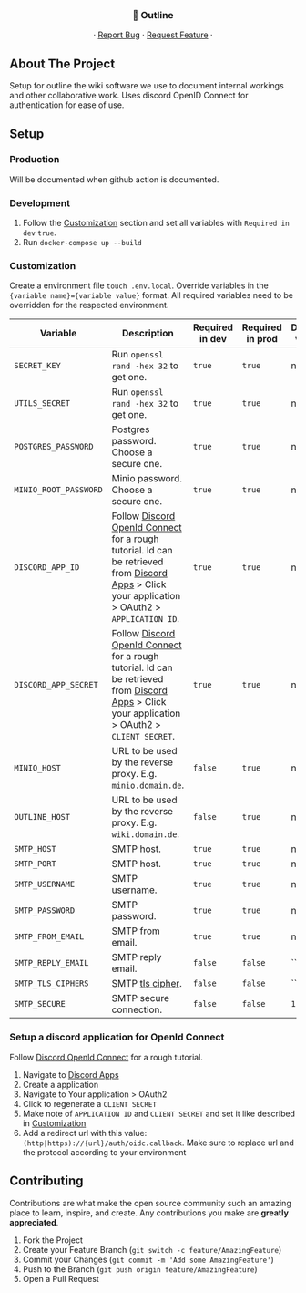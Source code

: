 <!-- PROJECT HEADER -->
<br />
<p align="center">
  <h3 align="center">📙 Outline</h3>

  <p align="center">
    ·
    <a href="https://github.com/Good-Games-Munich/outline/issues">Report Bug</a>
    ·
    <a href="https://github.com/Good-Games-Munich/outline/issues">Request Feature</a>
    ·
  </p>
</p>

<!-- ABOUT THE PROJECT -->

## About The Project

Setup for outline the wiki software we use to document internal workings and other collaborative work.
Uses discord OpenID Connect for authentication for ease of use.

## Setup

### Production

Will be documented when github action is documented.

### Development

1. Follow the [Customization](#customization) section and set all variables with `Required in dev` `true`.
2. Run `docker-compose up --build`

### Customization

Create a environment file `touch .env.local`. Override variables in the `{variable name}={variable value}` format. All required variables need to be overridden for the respected environment.

| Variable              | Description                                                                                                                                                                                                                                                                     | Required in dev | Required in prod | Default value |
| --------------------- | ------------------------------------------------------------------------------------------------------------------------------------------------------------------------------------------------------------------------------------------------------------------------------- | --------------- | ---------------- | ------------- |
| `SECRET_KEY`          | Run `openssl rand -hex 32` to get one.                                                                                                                                                                                                                                          | `true`          | `true`           | none          |
| `UTILS_SECRET`        | Run `openssl rand -hex 32` to get one.                                                                                                                                                                                                                                          | `true`          | `true`           | none          |
| `POSTGRES_PASSWORD`   | Postgres password. Choose a secure one.                                                                                                                                                                                                                                         | `true`          | `true`           | none          |
| `MINIO_ROOT_PASSWORD` | Minio password. Choose a secure one.                                                                                                                                                                                                                                            | `true`          | `true`           | none          |
| `DISCORD_APP_ID`      | Follow [Discord OpenId Connect](https://fusionauth.io/docs/v1/tech/identity-providers/openid-connect/discord) for a rough tutorial. Id can be retrieved from [Discord Apps](https://discord.com/developers/applications/) > Click your application > OAuth2 > `APPLICATION ID`. | `true`          | `true`           | none          |
| `DISCORD_APP_SECRET`  | Follow [Discord OpenId Connect](https://fusionauth.io/docs/v1/tech/identity-providers/openid-connect/discord) for a rough tutorial. Id can be retrieved from [Discord Apps](https://discord.com/developers/applications/) > Click your application > OAuth2 > `CLIENT SECRET`.  | `true`          | `true`           | none          |
| `MINIO_HOST`          | URL to be used by the reverse proxy. E.g. `minio.domain.de`.                                                                                                                                                                                                                    | `false`         | `true`           | none          |
| `OUTLINE_HOST`        | URL to be used by the reverse proxy. E.g. `wiki.domain.de`.                                                                                                                                                                                                                     | `false`         | `true`           | none          |
| `SMTP_HOST`           | SMTP host.                                                                                                                                                                                                                                                                      | `true`          | `true`           | none          |
| `SMTP_PORT`           | SMTP host.                                                                                                                                                                                                                                                                      | `true`          | `true`           | none          |
| `SMTP_USERNAME`       | SMTP username.                                                                                                                                                                                                                                                                  | `true`          | `true`           | none          |
| `SMTP_PASSWORD`       | SMTP password.                                                                                                                                                                                                                                                                  | `true`          | `true`           | none          |
| `SMTP_FROM_EMAIL`     | SMTP from email.                                                                                                                                                                                                                                                                | `true`          | `true`           | none          |
| `SMTP_REPLY_EMAIL`    | SMTP reply email.                                                                                                                                                                                                                                                               | `false`         | `false`          | ``            |
| `SMTP_TLS_CIPHERS`    | SMTP [tls cipher](https://nodejs.org/api/tls.html#tls_tls_createsecurecontext_options).                                                                                                                                                                                         | `false`         | `false`          | ``            |
| `SMTP_SECURE`         | SMTP secure connection.                                                                                                                                                                                                                                                         | `false`         | `false`          | `1`           |

### Setup a discord application for OpenId Connect

Follow [Discord OpenId Connect](https://fusionauth.io/docs/v1/tech/identity-providers/openid-connect/discord) for a rough tutorial.

1. Navigate to [Discord Apps](https://discord.com/developers/applications/)
2. Create a application
3. Navigate to Your application > OAuth2
4. Click to regenerate a `CLIENT SECRET`
5. Make note of `APPLICATION ID` and `CLIENT SECRET` and set it like described in [Customization](#customization)
6. Add a redirect url with this value: `(http|https)://{url}/auth/oidc.callback`. Make sure to replace url and the protocol according to your environment

<!-- CONTRIBUTING -->

## Contributing

Contributions are what make the open source community such an amazing place to learn, inspire, and create. Any contributions you make are **greatly appreciated**.

1. Fork the Project
2. Create your Feature Branch (`git switch -c feature/AmazingFeature`)
3. Commit your Changes (`git commit -m 'Add some AmazingFeature'`)
4. Push to the Branch (`git push origin feature/AmazingFeature`)
5. Open a Pull Request
